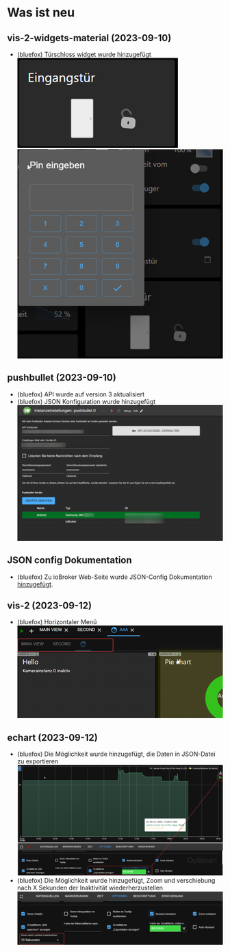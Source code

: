 # Was ist neu
## vis-2-widgets-material (2023-09-10)
* (bluefox) Türschloss widget wurde hinzugefügt
    ![picture1](media/2023_09_10_vis-2-widgets-material-lock-1.png)
    ![picture1](media/2023_09_10_vis-2-widgets-material-lock-2.png)

## pushbullet (2023-09-10)
* (bluefox) API wurde auf version 3 aktualisiert
* (bluefox) JSON Konfiguration wurde hinzugefügt
 ![JSON config](media/2023_09_10_pushbullet.png)

## JSON config Dokumentation
* (bluefox) Zu ioBroker Web-Seite wurde JSON-Config Dokumentation [hinzugefügt](https://www.iobroker.net/#en/documentation/dev/adapterjsonconfig.md). 

## vis-2 (2023-09-12)
* (bluefox) Horizontaler Menü
    ![picture1](media/2023_09_12_vis-2-menu.png)

## echart (2023-09-12)
* (bluefox) Die Möglichkeit wurde hinzugefügt, die Daten in JSON-Datei zu exportieren
    ![picture1](media/2023_09_12_echart-1.png)
* (bluefox) Die Möglichkeit wurde hinzugefügt, Zoom und verschiebung nach X Sekunden der Inaktivität wiederherzustellen
    ![picture1](media/2023_09_12_echart-2.png)